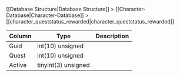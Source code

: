[[Database Structure|Database Structure]] > [[Character-Database|Character-Database]] > [[character_queststatus_rewarded|character_queststatus_rewarded]]

Column | Type | Description
--- | --- | ---
Guid | int(10) unsigned | 
Quest | int(10) unsigned | 
Active | tinyint(3) unsigned | 
